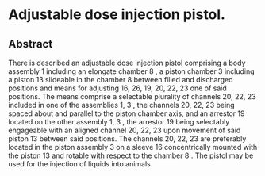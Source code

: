 # Adjustable dose injection pistol.

## Abstract
There is described an adjustable dose injection pistol comprising a body assembly 1 including an elongate chamber 8 , a piston chamber 3 including a piston 13 slideable in the chamber 8 between filled and discharged positions and means for adjusting 16, 26, 19, 20, 22, 23 one of said positions. The means comprise a selectable plurality of channels 20, 22, 23 included in one of the assemblies 1, 3 , the channels 20, 22, 23 being spaced about and parallel to the piston chamber axis, and an arrestor 19 located on the other assembly 1, 3 , the arrestor 19 being selectably engageable with an aligned channel 20, 22, 23 upon movement of said piston 13 between said positions. The channels 20, 22, 23 are preferably located in the piston assembly 3 on a sleeve 16 concentrically mounted with the piston 13 and rotable with respect to the chamber 8 . The pistol may be used for the injection of liquids into animals.